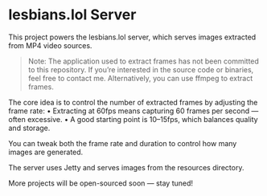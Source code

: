 # lesbians.lol Server

This project powers the lesbians.lol server, which serves images extracted from MP4 video sources.

> Note: The application used to extract frames has not been committed to this repository.
> If you’re interested in the source code or binaries, feel free to contact me. Alternatively, you can use ffmpeg to extract frames.


The core idea is to control the number of extracted frames by adjusting the frame rate:
	•	Extracting at 60fps means capturing 60 frames per second — often excessive.
	•	A good starting point is 10–15fps, which balances quality and storage.

You can tweak both the frame rate and duration to control how many images are generated.

The server uses Jetty and serves images from the resources directory.

More projects will be open-sourced soon — stay tuned!
